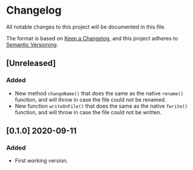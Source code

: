 # Changelog

All notable changes to this project will be documented in this file.

The format is based on [Keep a Changelog](https://keepachangelog.com/en/1.0.0/),
and this project adheres to [Semantic Versioning](https://semver.org/spec/v2.0.0.html).

## [Unreleased]

### Added

- New method `changeName()` that does the same as the native `rename()` function, and will throw in case the file could not be renamed.
- New function `writeOnFile()` that does the same as the native `fwrite()` function, and will throw in case the file could not be written.

## [0.1.0] 2020-09-11

### Added

- First working version.
